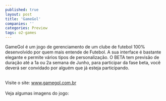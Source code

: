 ```yaml
---
published: true
layout: post
title: 'GameGol'
companies: ''
categories: Preview
tags: o2-games
---
```

GameGol é um jogo de gerenciamento de um clube de futebol 100% desenvolvido por quem mais entende de Futebol. A sua interface é bastante elegante e permite vários tipos de personalização. O BETA tem previsão de duração até a 1a ou 2a semana de Junho, para participar da fase beta, você deverá ser convidado por alguém que já esteja participando.<br />

<br />Visite o site: <a href="http://www.gamegol.com.br">www.gamegol.com.br</a>
<br /><br />Veja algumas imagens do jogo:<br />
<br /> 

